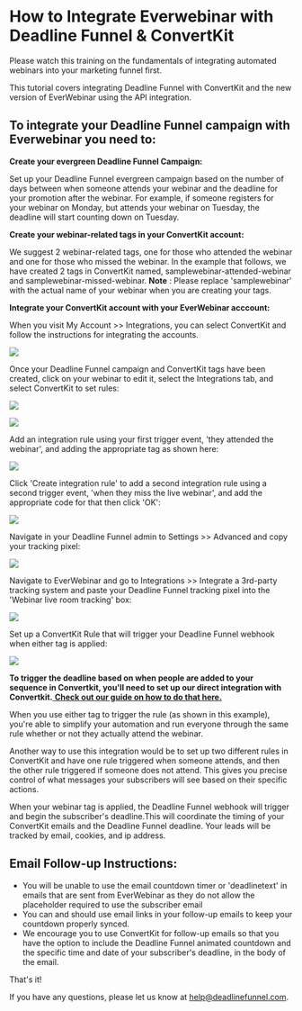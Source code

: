 # How to Integrate Everwebinar with Deadline Funnel & ConvertKit

Please watch this training on the fundamentals of integrating automated webinars into your marketing funnel first.

This tutorial covers integrating Deadline Funnel with ConvertKit and the new version of EverWebinar using the API integration.

## To integrate your Deadline Funnel campaign with Everwebinar you need to:

**Create your evergreen Deadline Funnel Campaign:**

Set up your Deadline Funnel evergreen campaign based on the number of days between when someone attends your webinar and the deadline for your promotion after the webinar. For example, if someone registers for your webinar on Monday, but attends your webinar on Tuesday, the deadline will start counting down on Tuesday.

**Create your webinar-related tags in your ConvertKit account:**

We suggest 2 webinar-related tags, one for those who attended the webinar and one for those who missed the webinar. In the example that follows, we have created 2 tags in ConvertKit named, samplewebinar-attended-webinar and samplewebinar-missed-webinar. **Note** : Please replace 'samplewebinar' with the actual name of your webinar when you are creating your tags.

**Integrate your ConvertKit account with your EverWebinar acccount:**

When you visit My Account &gt;&gt; Integrations, you can select ConvertKit and follow the instructions for integrating the accounts.

![](https://s3.amazonaws.com/helpscout.net/docs/assets/53974d6ce4b0c76107b109d1/images/5e4ede372c7d3a7e9ae81114/file-cPtSKo22N3.jpg)

Once your Deadline Funnel campaign and ConvertKit tags have been created, click on your webinar to edit it, select the Integrations tab, and select ConvertKit to set rules:

![](https://s3.amazonaws.com/helpscout.net/docs/assets/53974d6ce4b0c76107b109d1/images/5e4ede4b04286364bc95a560/file-VOgXPoSLfH.jpg)

![](https://s3.amazonaws.com/helpscout.net/docs/assets/53974d6ce4b0c76107b109d1/images/5e4ede5c04286364bc95a562/file-flMGvmBEBl.jpg)

Add an integration rule using your first trigger event, 'they attended the webinar', and adding the appropriate tag as shown here:

![](https://s3.amazonaws.com/helpscout.net/docs/assets/53974d6ce4b0c76107b109d1/images/5e4ede832c7d3a7e9ae8111d/file-gWSbWuHqJr.jpg)

Click 'Create integration rule' to add a second integration rule using a second trigger event, 'when they miss the live webinar', and add the appropriate code for that then click 'OK':

![](https://s3.amazonaws.com/helpscout.net/docs/assets/53974d6ce4b0c76107b109d1/images/5e4ede962c7d3a7e9ae81120/file-kAGp06tHsV.jpg)

Navigate in your Deadline Funnel admin to Settings &gt;&gt; Advanced and copy your tracking pixel:

![](https://s3.amazonaws.com/helpscout.net/docs/assets/53974d6ce4b0c76107b109d1/images/5e4edeb004286364bc95a569/file-wTa0Fdwodn.jpg)

Navigate to EverWebinar and go to Integrations &gt;&gt; Integrate a 3rd-party tracking system and paste your Deadline Funnel tracking pixel into the 'Webinar live room tracking' box:

![](https://s3.amazonaws.com/helpscout.net/docs/assets/53974d6ce4b0c76107b109d1/images/5e4edec504286364bc95a56d/file-78LoyOW7S9.jpg)

Set up a ConvertKit Rule that will trigger your Deadline Funnel webhook when either tag is applied:

![](https://s3.amazonaws.com/helpscout.net/docs/assets/53974d6ce4b0c76107b109d1/images/5e4ef1342c7d3a7e9ae8123a/file-7k5k5rsrUF.jpg)

**To trigger the deadline based on when people are added to your sequence in Convertkit, you'll need to set up our direct integration with Convertkit.**[ **Check out our guide on how to do that here.**](https://documentation.deadlinefunnel.com/article/391-how-to-%20integrate-deadline-funnel-with-convertkit-api)

When you use either tag to trigger the rule \(as shown in this example\), you're able to simplify your automation and run everyone through the same rule whether or not they actually attend the webinar.

Another way to use this integration would be to set up two different rules in ConvertKit and have one rule triggered when someone attends, and then the other rule triggered if someone does not attend. This gives you precise control of what messages your subscribers will see based on their specific actions.

When your webinar tag is applied, the Deadline Funnel webhook will trigger and begin the subscriber's deadline.This will coordinate the timing of your ConvertKit emails and the Deadline Funnel deadline. Your leads will be tracked by email, cookies, and ip address.

## Email Follow-up Instructions:

* You will be unable to use the email countdown timer or 'deadlinetext' in emails that are sent from EverWebinar as they do not allow the placeholder required to use the subscriber email
* You can and should use email links in your follow-up emails to keep your countdown properly synced.
* We encourage you to use ConvertKit for follow-up emails so that you have the option to include the Deadline Funnel animated countdown and the specific time and date of your subscriber's deadline, in the body of the email.

That's it!

If you have any questions, please let us know at [help@deadlinefunnel.com](mailto:mailto:help@deadlinefunnel.com).

